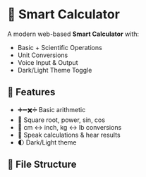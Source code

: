 # 🧠 Smart Calculator

A modern web-based **Smart Calculator** with:
- Basic + Scientific Operations
- Unit Conversions
- Voice Input & Output
- Dark/Light Theme Toggle

## 🚀 Features
- ➕➖✖️➗ Basic arithmetic
- 📐 Square root, power, sin, cos
- 🔄 cm ↔ inch, kg ↔ lb conversions
- 🎤 Speak calculations & hear results
- 🌓 Dark/Light theme


## 📂 File Structure
